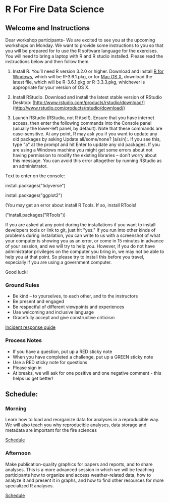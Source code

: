 # R For Fire Data Science

## Welcome and Instructions

Dear workshop participants-
We are excited to see you at the upcoming workshops on Monday. We want to provide some instructions to you so that you will be prepared for to use the R software language for the exercises. You will need to bring a laptop with R and R studio installed. Please read the instructions below and then follow them.

1. Install R.
You’ll need R version 3.2.0 or higher. Download and install [R for Windows](http://cran.r-project.org/bin/windows/base/), which will be R-3.6.1.pkg, or for [Mac OS X](http://cran.r-project.org/bin/macosx/), download the latest file, which will be R-3.6.1.pkg or R-3.3.3.pkg, whichever is appropriate for your version of OS X.

2. Install RStudio. 
Download and install the latest stable version of RStudio Desktop: [http://www.rstudio.com/products/rstudio/download/](http://www.rstudio.com/products/rstudio/download/)

3. Launch RStudio (RStudio, not R itself). Ensure that you have internet access, then enter the following commands into the Console panel (usually the lower-left panel, by default). Note that these commands are case-sensitive. At any point, R may ask you if you want to update any old packages by asking Update all/some/none? [a/s/n]:. If you see this, type "a" at the prompt and hit Enter to update any old packages. If you are using a Windows machine you might get some errors about not having permission to modify the existing libraries – don’t worry about this message. You can avoid this error altogether by running RStudio as an administrator.

Text to enter on the console:

install.packages("tidyverse")

install.packages("ggplot2")

(You may get an error about install R Tools. If so, install RTools!

("install.packages("RTools"))

If you are asked at any point during the installations if you want to install developers tools or link to git, just hit "yes." If you run into other kinds of problems during installation, you can write to us with a screenshot of what your computer is showing you as an error, or come in 15 minutes in advance of your session, and we will try to help you. However, if you do not have administrator privileges on the computer you bring in, we may not be able to help you at that point. So please try to install this before you travel, especially if you are using a government computer.

Good luck!

### Ground Rules

* Be kind – to yourselves, to each other, and to the instructors
* Be present and engaged
* Be respectful of different viewpoints and experiences
* Use welcoming and inclusive language
* Gracefully accept and give constructive criticism

[Incident response guide](https://docs.carpentries.org/topic_folders/policies/incident-response.html)

### Process Notes

* If you have a question, put up a RED sticky note
* When you have completed a challenge, put up a GREEN sticky note
* Use a RED sticky note for questions
* Please sign in
* At breaks, we will ask for one positive and one negative comment - this helps us get better!

## Schedule:

### Morning

Learn how to load and reorganize data for analyses in a reproducible way. We will also teach you why reproducible analyses, data storage and metadata are important for the fire sciences

[Schedule](https://docs.google.com/spreadsheets/d/1HIU1PiWHoMMYLKzSgFa_Hhow88wOj4vPzm7Mf6oAWR0/edit?usp=sharing)

### Afternoon

Make publication-quality graphics for papers and reports, and to share analyses. This is a more advanced session in which we will be teaching participants how to organize and access weather-related data, how to analyze it and present it in graphs, and how to find other resources for more specialized R analyses.

[Schedule](https://docs.google.com/spreadsheets/d/1HIU1PiWHoMMYLKzSgFa_Hhow88wOj4vPzm7Mf6oAWR0/edit?usp=sharing)

